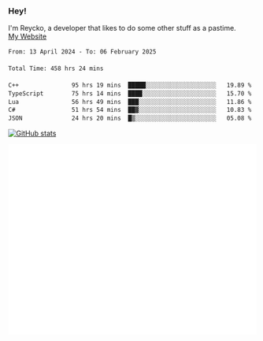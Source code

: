 ### Hey!
I'm Reycko, a developer that likes to do some other stuff as a pastime.  
[My Website](https://reycko.root.sx)

<!--START_SECTION:wakasection-->

```txt
From: 13 April 2024 - To: 06 February 2025

Total Time: 458 hrs 24 mins

C++               95 hrs 19 mins  █████░░░░░░░░░░░░░░░░░░░░   19.89 %
TypeScript        75 hrs 14 mins  ████░░░░░░░░░░░░░░░░░░░░░   15.70 %
Lua               56 hrs 49 mins  ███░░░░░░░░░░░░░░░░░░░░░░   11.86 %
C#                51 hrs 54 mins  ██▓░░░░░░░░░░░░░░░░░░░░░░   10.83 %
JSON              24 hrs 20 mins  █▒░░░░░░░░░░░░░░░░░░░░░░░   05.08 %
```

<!--END_SECTION:wakasection-->

[![GitHub stats](https://github-readme-stats.vercel.app/api?username=Reycko&show_icons=true&theme=dark&hide_title=true&count_private=true)](https://github.com/anuraghazra/github-readme-stats)

![Metrics](/github-metrics.svg)
